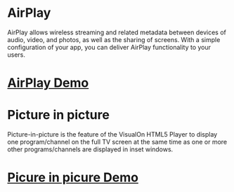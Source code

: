 # AirPlay 
AirPlay allows wireless streaming and related metadata between devices of audio, video, and photos, as well as the sharing of screens. With a simple configuration of your app, you can deliver AirPlay functionality to your users. 
# [AirPlay Demo](https://www.visualon.com/index.php/html5demo/?demo=airplay)

# Picture in picture
Picture-in-picture is the feature of the VisualOn HTML5 Player to display one program/channel on the full TV screen at the same time as one or more other programs/channels are displayed in inset windows.
# [Picure in picure Demo](https://www.visualon.com/index.php/html5demo/?demo=picture-in-picture)
